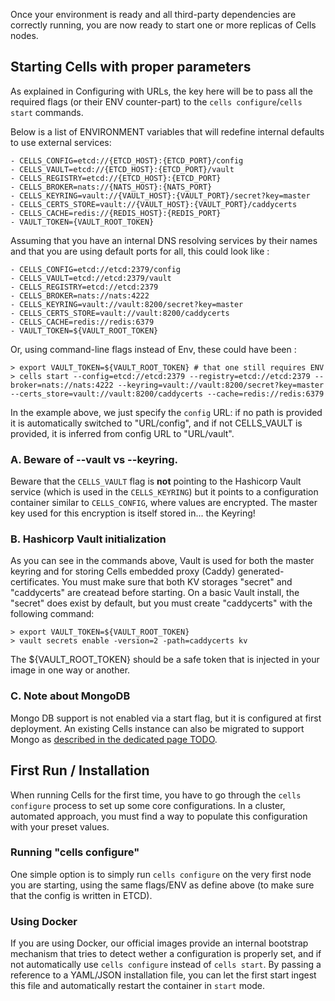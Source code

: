 Once your environment is ready and all third-party dependencies are correctly running, you are now ready to start one or more 
replicas of Cells nodes.

## Starting Cells with proper parameters

As explained in Configuring with URLs, the key here will be to pass all the required flags (or their ENV counter-part) to the `cells configure`/`cells start` commands.

Below is a list of ENVIRONMENT variables that will redefine internal defaults to use external services:

    - CELLS_CONFIG=etcd://{ETCD_HOST}:{ETCD_PORT}/config
    - CELLS_VAULT=etcd://{ETCD_HOST}:{ETCD_PORT}/vault
    - CELLS_REGISTRY=etcd://{ETCD_HOST}:{ETCD_PORT}
    - CELLS_BROKER=nats://{NATS_HOST}:{NATS_PORT}
    - CELLS_KEYRING=vault://{VAULT_HOST}:{VAULT_PORT}/secret?key=master
    - CELLS_CERTS_STORE=vault://{VAULT_HOST}:{VAULT_PORT}/caddycerts
    - CELLS_CACHE=redis://{REDIS_HOST}:{REDIS_PORT}
    - VAULT_TOKEN={VAULT_ROOT_TOKEN}

Assuming that you have an internal DNS resolving services by their names and that you are using default ports for all, this could look like : 

    - CELLS_CONFIG=etcd://etcd:2379/config
    - CELLS_VAULT=etcd://etcd:2379/vault
    - CELLS_REGISTRY=etcd://etcd:2379
    - CELLS_BROKER=nats://nats:4222
    - CELLS_KEYRING=vault://vault:8200/secret?key=master
    - CELLS_CERTS_STORE=vault://vault:8200/caddycerts
    - CELLS_CACHE=redis://redis:6379
    - VAULT_TOKEN=${VAULT_ROOT_TOKEN}

Or, using command-line flags instead of Env, these could have been : 

    > export VAULT_TOKEN=${VAULT_ROOT_TOKEN} # that one still requires ENV 
    > cells start --config=etcd://etcd:2379 --registry=etcd://etcd:2379 --broker=nats://nats:4222 --keyring=vault://vault:8200/secret?key=master --certs_store=vault://vault:8200/caddycerts --cache=redis://redis:6379 

In the example above, we just specify the `config` URL: if no path is provided it is automatically switched to "URL/config", and if not CELLS_VAULT is provided, it is inferred from config URL to "URL/vault". 


### A. Beware of --vault vs --keyring.

Beware that the `CELLS_VAULT` flag is **not** pointing to the Hashicorp Vault service (which is used in the `CELLS_KEYRING`) but it points to a configuration container similar to `CELLS_CONFIG`, where values are encrypted. The master key used for this encryption is itself stored in... the Keyring!

### B. Hashicorp Vault initialization

As you can see in the commands above, Vault is used for both the master keyring and for storing Cells embedded proxy (Caddy) generated-certificates. You must make sure that both KV storages "secret" and "caddycerts" are createad before starting. On a basic Vault install, the "secret" does exist by default, but you must create "caddycerts" with the following command: 

    > export VAULT_TOKEN=${VAULT_ROOT_TOKEN}
    > vault secrets enable -version=2 -path=caddycerts kv

The ${VAULT_ROOT_TOKEN} should be a safe token that is injected in your image in one way or another. 

### C. Note about MongoDB

Mongo DB support is not enabled via a start flag, but it is configured at first deployment. An existing Cells instance can also be migrated to support Mongo as [described in the dedicated page TODO]().

## First Run / Installation

When running Cells for the first time, you have to go through the `cells configure` process to set up some core configurations. In a cluster, automated approach, you must find a way to populate this configuration with your preset values. 

### Running "cells configure"

One simple option is to simply run `cells configure` on the very first node you are starting, using the same flags/ENV as define above (to make sure that the config is written in ETCD).

### Using Docker

If you are using Docker, our official images provide an internal bootstrap mechanism that tries to detect wether a configuration is properly set, and if not automatically use `cells configure` instead of `cells start`. By passing a reference to a YAML/JSON installation file, you can let the first start ingest this file and automatically restart the container in `start` mode.
